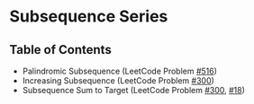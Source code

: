 # Subsequence Series

## Table of Contents
* Palindromic Subsequence (LeetCode Problem [#516](https://leetcode.com/problems/longest-palindromic-subsequence))
* Increasing Subsequence (LeetCode Problem [#300](https://leetcode.com/problems/increasing-subsequences))
* Subsequence Sum to Target (LeetCode Problem [#300](https://leetcode.com/problems/3sum/), [#18](https://leetcode.com/problems/4sum/))
